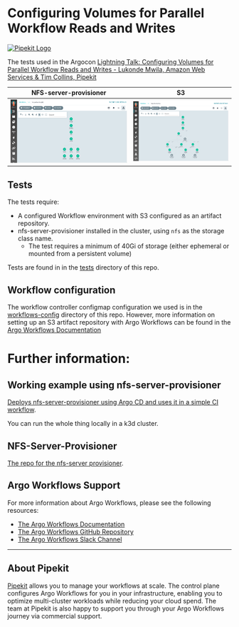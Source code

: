 # Configuring Volumes for Parallel Workflow Reads and Writes

[![Pipekit Logo](https://raw.githubusercontent.com/pipekit/talk-demos/main/assets/images/pipekit-logo.png)](https://pipekit.io)

The tests used in the Argocon [Lightning Talk: Configuring Volumes for Parallel Workflow Reads and Writes - Lukonde Mwila, Amazon Web Services & Tim Collins, Pipekit
](https://sched.co/1Jo9v)

NFS-server-provisioner     |  S3
:-------------------------:|:-------------------------:
![](assets/nfs-test.png)   |  ![](assets/s3-test.png)

## Tests
The tests require:

- A configured Workflow environment with S3 configured as an artifact repository.
- nfs-server-provisioner installed in the cluster, using `nfs` as the storage class name.
  - The test requires a minimum of 40Gi of storage (either ephemeral or mounted from a persistent volume)

Tests are found in in the [tests](tests) directory of this repo.

## Workflow configuration
The workflow controller configmap configuration we used is in the [workflows-config](workflows-config) directory of this repo. However, more information on setting up an S3 artifact repository with Argo Workflows can be found in the [Argo Workflows Documentation](https://argoproj.github.io/argo-workflows/configure-artifact-repository/#configuring-aws-s3)

# Further information:

## Working example using nfs-server-provisioner
[Deploys nfs-server-provisioner using Argo CD and uses it in a simple CI workflow](https://github.com/pipekit/argo-workflows-ci-example).

You can run the whole thing locally in a k3d cluster.

## NFS-Server-Provisioner
[The repo for the nfs-server provisioner](https://github.com/kubernetes-sigs/nfs-ganesha-server-and-external-provisioner).


## Argo Workflows Support

For more information about Argo Workflows, please see the following resources:


* [The Argo Workflows Documentation](https://argoproj.github.io/argo-workflows/)
* [The Argo Workflows GitHub Repository](https://github.com/argoproj/argo-workflows/)
* [The Argo Workflows Slack Channel](https://cloud-native.slack.com/archives/C01QW9QSSSK)

---

## About Pipekit
[Pipekit](pipekit.io) allows you to manage your workflows at scale. The control plane configures Argo Workflows for you in your infrastructure, enabling you to optimize multi-cluster workloads while reducing your cloud spend.  The team at Pipekit is also happy to support you through your Argo Workflows journey via commercial support.

